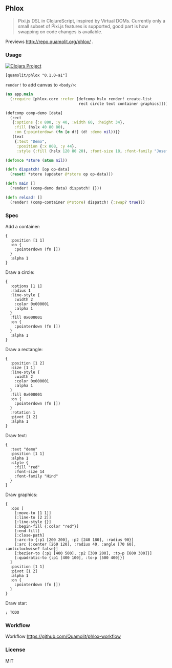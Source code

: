 
Phlox
----

> Pixi.js DSL in ClojureScript, inspired by Virtual DOMs. Currently only a small subset of Pixi.js features is supported, good part is how swapping on code changes is available.

Previews http://repo.quamolit.org/phlox/ .

### Usage

[![Clojars Project](https://img.shields.io/clojars/v/quamolit/phlox.svg)](https://clojars.org/quamolit/phlox)

```edn
[quamolit/phlox "0.1.0-a1"]
```

`render!` to add canvas to `<body/>`:

```clojure
(ns app.main
  (:require [phlox.core :refer [defcomp hslx render! create-list
                                rect circle text container graphics]]))

(defcomp comp-demo [data]
  (rect
   {:options {:x 800, :y 40, :width 60, :height 34},
    :fill (hslx 40 80 80),
    :on {:pointerdown (fn [e d!] (d! :demo nil))}}
   (text
    {:text "Demo",
     :position {:x 808, :y 44},
     :style {:fill (hslx 120 80 20), :font-size 18, :font-family "Josefin Sans"}})))

(defonce *store (atom nil))

(defn dispatch! [op op-data]
  (reset! *store (updater @*store op op-data)))

(defn main []
  (render! (comp-demo data) dispatch! {}))

(defn reload! []
  (render! (comp-container @*store) dispatch! {:swap? true}))
```

### Spec

Add a container:

```edn
{
  :position [1 1]
  :on {
    :pointerdown (fn [])
  }
  :alpha 1
}
```

Draw a circle:

```edn
{
  :options [1 1]
  :radius 1
  :line-style {
    :width 2
    :color 0x000001
    :alpha 1
  }
  :fill 0x000001
  :on {
    :pointerdown (fn [])
  }
  :alpha 1
}
```

Draw a rectangle:

```edn
{
  :position [1 2]
  :size [1 1]
  :line-style {
    :width 2
    :color 0x000001
    :alpha 1
  }
  :fill 0x000001
  :on {
    :pointerdown (fn [])
  }
  :rotation 1
  :pivot [1 2]
  :alpha 1
}
```

Draw text:

```edn
{
  :text "demo"
  :position [1 1]
  :alpha 1
  :style {
    :fill "red"
    :font-size 14
    :font-family "Hind"
  }
}
```

Draw graphics:

```edn
{
  :ops [
    [:move-to [1 1]]
    [:line-to [2 2]]
    [:line-style {}]
    [:begin-fill {:color "red"}]
    [:end-fill]
    [:close-path]
    [:arc-to {:p1 [200 200], :p2 [240 180], :radius 90}]
    [:arc {:center [260 120], :radius 40, :angle [70 60], :anticlockwise? false}]
    [:bezier-to {:p1 [400 500], :p2 [300 200], :to-p [600 300]}]
    [:quadratic-to {:p1 [400 100], :to-p [500 400]}]
  ]
  :position [1 1]
  :pivot [1 2]
  :alpha 1
  :on {
    :pointerdown (fn [])
  }
}
```

Draw star:

```edn
; TODO
```

### Workflow

Workflow https://github.com/Quamolit/phlox-workflow

### License

MIT

